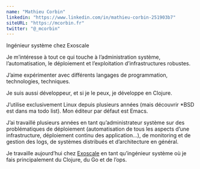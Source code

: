 ```yaml
---
name: "Mathieu Corbin"
linkedin: "https://www.linkedin.com/in/mathieu-corbin-251903b7"
siteURL: "https://mcorbin.fr"
twitter: "@_mcorbin"
---
```

Ingénieur système chez Exoscale

Je m’intéresse à tout ce qui touche à l’administration système, l’automatisation, le déploiement et l’exploitation d’infrastructures robustes.

J’aime expérimenter avec différents langages de programmation, technologies, techniques.

Je suis aussi développeur, et si je le peux, je développe en Clojure.

J’utilise exclusivement Linux depuis plusieurs années (mais découvrir *BSD est dans ma todo list). Mon éditeur par défaut est Emacs.

J’ai travaillé plusieurs années en tant qu’administrateur système sur des problématiques de déploiement (automatisation de tous les aspects d’une infrastructure, déploiement continu des application…​), de monitoring et de gestion des logs, de systèmes distribués et d’architecture en général.

Je travaille aujourd’hui chez <a href="https://twitter.com/Exoscale" target="\_blank">Exoscale</a>  en tant qu’ingénieur système où je fais principalement du Clojure, du Go et de l’ops.
